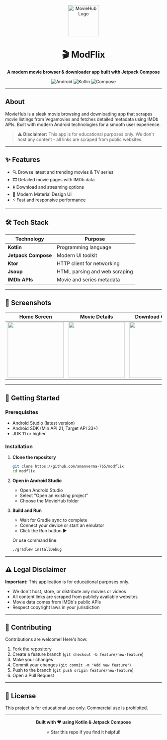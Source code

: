 <div align="center">
  <img src="https://github.com/user-attachments/assets/4eb2d83b-c4ba-41f6-b009-fd624625ef5a" alt="MovieHub Logo" width="100" height="100"/>
  
  # 🎬 ModFlix
  
  **A modern movie browser & downloader app built with Jetpack Compose**
  
  ![Android](https://img.shields.io/badge/Platform-Android-green) 
  ![Kotlin](https://img.shields.io/badge/Language-Kotlin-blue) 
  ![Compose](https://img.shields.io/badge/UI-Jetpack%20Compose-orange)
</div>

---

## About

MovieHub is a sleek movie browsing and downloading app that scrapes movie listings from Vegamovies and fetches detailed metadata using IMDb APIs. Built with modern Android technologies for a smooth user experience.

> ⚠️ **Disclaimer:** This app is for educational purposes only. We don't host any content - all links are scraped from public websites.

---

## ✨ Features

- 🔍 Browse latest and trending movies & TV series
- 🎞️ Detailed movie pages with IMDb data
- ⬇️ Download and streaming options
- 🎨 Modern Material Design UI
- ⚡ Fast and responsive performance

---

## 🛠️ Tech Stack

| Technology | Purpose |
|------------|---------|
| **Kotlin** | Programming language |
| **Jetpack Compose** | Modern UI toolkit |
| **Ktor** | HTTP client for networking |
| **Jsoup** | HTML parsing and web scraping |
| **IMDb APIs** | Movie and series metadata |

---

## 📸 Screenshots

<div align="center">

| Home Screen | Movie Details | Download Options | Movie Listing |
|-------------|---------------|------------------|---------------|
| <img src="https://github.com/user-attachments/assets/7e9f9251-57fa-4dec-89df-7f2fe1468043" width="180"/> | <img src="https://github.com/user-attachments/assets/b6d9535f-c396-443e-9c27-0e0fee0daed1" width="180"/> | <img src="https://github.com/user-attachments/assets/510b5cef-e486-483b-be50-861bc4f913c3" width="180"/> | <img src="https://github.com/user-attachments/assets/6e417151-db44-44db-b5f0-9556a49ef359" width="180"/> |

</div>

---

## 🚀 Getting Started

### Prerequisites
- Android Studio (latest version)
- Android SDK (Min API 21, Target API 33+)
- JDK 11 or higher

### Installation

1. **Clone the repository**
   ```bash
   git clone https://github.com/amanverma-765/modflix
   cd modflix
   ```

2. **Open in Android Studio**
   - Open Android Studio
   - Select "Open an existing project"
   - Choose the MovieHub folder

3. **Build and Run**
   - Wait for Gradle sync to complete
   - Connect your device or start an emulator
   - Click the Run button ▶️

   Or use command line:
   ```bash
   ./gradlew installDebug
   ```

---

## ⚠️ Legal Disclaimer

**Important:** This application is for educational purposes only.

- We don't host, store, or distribute any movies or videos
- All content links are scraped from publicly available websites
- Movie data comes from IMDb's public APIs
- Respect copyright laws in your jurisdiction

---

## 🤝 Contributing

Contributions are welcome! Here's how:

1. Fork the repository
2. Create a feature branch (`git checkout -b feature/new-feature`)
3. Make your changes
4. Commit your changes (`git commit -m "Add new feature"`)
5. Push to the branch (`git push origin feature/new-feature`)
6. Open a Pull Request

---

## 📄 License

This project is for educational use only. Commercial use is prohibited.

---

<div align="center">

**Built with ❤️ using Kotlin & Jetpack Compose**

⭐ Star this repo if you find it helpful!

</div>
